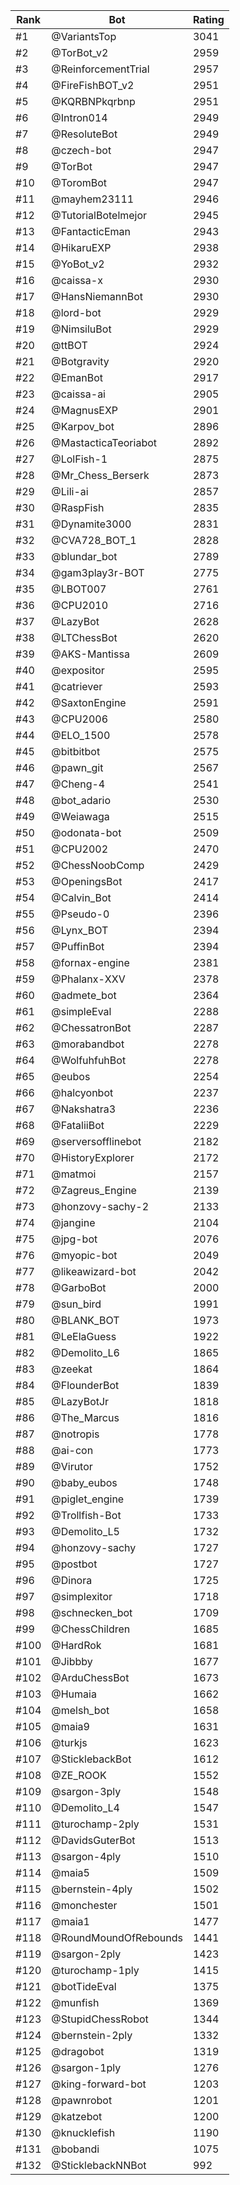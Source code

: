 Rank|Bot|Rating
---|---|---
#1|@VariantsTop|3041
#2|@TorBot_v2|2959
#3|@ReinforcementTrial|2957
#4|@FireFishBOT_v2|2951
#5|@KQRBNPkqrbnp|2951
#6|@Intron014|2949
#7|@ResoluteBot|2949
#8|@czech-bot|2947
#9|@TorBot|2947
#10|@ToromBot|2947
#11|@mayhem23111|2946
#12|@TutorialBotelmejor|2945
#13|@FantacticEman|2943
#14|@HikaruEXP|2938
#15|@YoBot_v2|2932
#16|@caissa-x|2930
#17|@HansNiemannBot|2930
#18|@lord-bot|2929
#19|@NimsiluBot|2929
#20|@ttBOT|2924
#21|@Botgravity|2920
#22|@EmanBot|2917
#23|@caissa-ai|2905
#24|@MagnusEXP|2901
#25|@Karpov_bot|2896
#26|@MastacticaTeoriabot|2892
#27|@LolFish-1|2875
#28|@Mr_Chess_Berserk|2873
#29|@Lili-ai|2857
#30|@RaspFish|2835
#31|@Dynamite3000|2831
#32|@CVA728_BOT_1|2828
#33|@blundar_bot|2789
#34|@gam3play3r-BOT|2775
#35|@LBOT007|2761
#36|@CPU2010|2716
#37|@LazyBot|2628
#38|@LTChessBot|2620
#39|@AKS-Mantissa|2609
#40|@expositor|2595
#41|@catriever|2593
#42|@SaxtonEngine|2591
#43|@CPU2006|2580
#44|@ELO_1500|2578
#45|@bitbitbot|2575
#46|@pawn_git|2567
#47|@Cheng-4|2541
#48|@bot_adario|2530
#49|@Weiawaga|2515
#50|@odonata-bot|2509
#51|@CPU2002|2470
#52|@ChessNoobComp|2429
#53|@OpeningsBot|2417
#54|@Calvin_Bot|2414
#55|@Pseudo-0|2396
#56|@Lynx_BOT|2394
#57|@PuffinBot|2394
#58|@fornax-engine|2381
#59|@Phalanx-XXV|2378
#60|@admete_bot|2364
#61|@simpleEval|2288
#62|@ChessatronBot|2287
#63|@morabandbot|2278
#64|@WolfuhfuhBot|2278
#65|@eubos|2254
#66|@halcyonbot|2237
#67|@Nakshatra3|2236
#68|@FataliiBot|2229
#69|@serversofflinebot|2182
#70|@HistoryExplorer|2172
#71|@matmoi|2157
#72|@Zagreus_Engine|2139
#73|@honzovy-sachy-2|2133
#74|@jangine|2104
#75|@jpg-bot|2076
#76|@myopic-bot|2049
#77|@likeawizard-bot|2042
#78|@GarboBot|2000
#79|@sun_bird|1991
#80|@BLANK_BOT|1973
#81|@LeElaGuess|1922
#82|@Demolito_L6|1865
#83|@zeekat|1864
#84|@FlounderBot|1839
#85|@LazyBotJr|1818
#86|@The_Marcus|1816
#87|@notropis|1778
#88|@ai-con|1773
#89|@Virutor|1752
#90|@baby_eubos|1748
#91|@piglet_engine|1739
#92|@Trollfish-Bot|1733
#93|@Demolito_L5|1732
#94|@honzovy-sachy|1727
#95|@postbot|1727
#96|@Dinora|1725
#97|@simplexitor|1718
#98|@schnecken_bot|1709
#99|@ChessChildren|1685
#100|@HardRok|1681
#101|@Jibbby|1677
#102|@ArduChessBot|1673
#103|@Humaia|1662
#104|@melsh_bot|1658
#105|@maia9|1631
#106|@turkjs|1623
#107|@SticklebackBot|1612
#108|@ZE_ROOK|1552
#109|@sargon-3ply|1548
#110|@Demolito_L4|1547
#111|@turochamp-2ply|1531
#112|@DavidsGuterBot|1513
#113|@sargon-4ply|1510
#114|@maia5|1509
#115|@bernstein-4ply|1502
#116|@monchester|1501
#117|@maia1|1477
#118|@RoundMoundOfRebounds|1441
#119|@sargon-2ply|1423
#120|@turochamp-1ply|1415
#121|@botTideEval|1375
#122|@munfish|1369
#123|@StupidChessRobot|1344
#124|@bernstein-2ply|1332
#125|@dragobot|1319
#126|@sargon-1ply|1276
#127|@king-forward-bot|1203
#128|@pawnrobot|1201
#129|@katzebot|1200
#130|@knucklefish|1190
#131|@bobandi|1075
#132|@SticklebackNNBot|992
